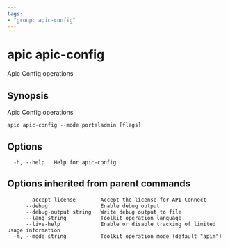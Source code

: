 ```yaml
---
tags:
- "group: apic-config"
---
```

# apic apic-config

Apic Config operations

## Synopsis

Apic Config operations

```
apic apic-config --mode portaladmin [flags]
```


## Options

```
  -h, --help   Help for apic-config
```

## Options inherited from parent commands

```
      --accept-license        Accept the license for API Connect
      --debug                 Enable debug output
      --debug-output string   Write debug output to file
      --lang string           Toolkit operation language
      --live-help             Enable or disable tracking of limited usage information
  -m, --mode string           Toolkit operation mode (default "apim")
```

